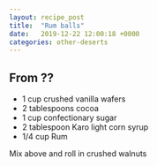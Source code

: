```yaml
---
layout: recipe_post
title:  "Rum balls"
date:   2019-12-22 12:00:18 +0000
categories: other-deserts
---
```


## From ??
* 1 cup crushed vanilla wafers
* 2 tablespoons cocoa
* 1 cup confectionary sugar
* 2 tablespoon Karo light corn syrup
* 1/4 cup Rum

 Mix above and roll in crushed walnuts
